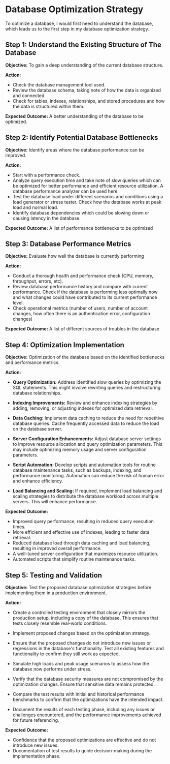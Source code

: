# Database Optimization Strategy

To optimize a database, I would first need to understand the database, which leads us to the first step in my database optimization strategy.

## Step 1: Understand the Existing Structure of The Database

**Objective:** To gain a deep understanding of the current database structure.

**Action:**
- Check the database management tool used.
- Review the database schema, taking note of how the data is organized and connected.
- Check for tables, indexes, relationships, and stored procedures and how the data is structured within them.

**Expected Outcome:** A better understanding of the database to be optimized.

## Step 2: Identify Potential Database Bottlenecks

**Objective:** Identify areas where the database performance can be improved.

**Action:**
- Start with a performance check.
- Analyze query execution time and take note of slow queries which can be optimized for better performance and efficient resource utilization. A database performance analyzer can be used here.
- Test the database load under different scenarios and conditions using a load generator or stress tester. Check how the database works at peak load and normal load.   
- Identify database dependencies which could be slowing down or causing latency in the database.

**Expected Outcome:** A list of performance bottlenecks to be optimized

## Step 3: Database Performance Metrics

**Objective:** Evaluate how well the database is currently performing

**Action:**
- Conduct a thorough health and performance check (CPU, memory, throughput, errors, etc).
- Review database performance history and compare with current performance. Check if the database is performing less optimally now and what changes could have contributed to its current performance level.
- Check operational metrics (number of users, number of account changes, how often there is an authentication error, configuration changes)

**Expected Outcome:** A list of different sources of troubles in the database

## Step 4: Optimization Implementation

**Objective:** Optimization of the database based on the identified bottlenecks and performance metrics.

**Action:**
- **Query Optimization:** Address identified slow queries by optimizing the SQL statements. This might involve rewriting queries and restructuring database relationships.  

- **Indexing Improvements:** Review and enhance indexing strategies by adding, removing, or adjusting indexes for optimized data retrieval.

- **Data Caching:** Implement data caching to reduce the need for repetitive database queries. Cache frequently accessed data to reduce the load on the database server.    

- **Server Configuration Enhancements:** Adjust database server settings to improve resource allocation and query optimization parameters. This may include optimizing memory usage and server configuration parameters.

- **Script Automation:** Develop scripts and automation tools for routine database maintenance tasks, such as backups, indexing, and performance monitoring. Automation can reduce the risk of human error and enhance efficiency.

- **Load Balancing and Scaling:** If required, implement load balancing and scaling strategies to distribute the database workload across multiple servers. This will enhance performance.

**Expected Outcome:**
- Improved query performance, resulting in reduced query execution times.
- More efficient and effective use of indexes, leading to faster data retrieval.    
- Reduced database load through data caching and load balancing, resulting in improved overall performance.
- A well-tuned server configuration that maximizes resource utilization.
- Automated scripts that simplify routine maintenance tasks.

## Step 5: Testing and Validation

**Objective:** Test the proposed database optimization strategies before implementing them in a production environment.

**Action:**
- Create a controlled testing environment that closely mirrors the production setup, including a copy of the database. This ensures that tests closely resemble real-world conditions.

- Implement proposed changes based on the optimization strategy.

- Ensure that the proposed changes do not introduce new issues or regressions in the database's functionality. Test all existing features and functionality to confirm they still work as expected.

- Simulate high loads and peak usage scenarios to assess how the database now performs under stress.

- Verify that the database security measures are not compromised by the optimization changes. Ensure that sensitive data remains protected.

- Compare the test results with initial and historical performance benchmarks to confirm that the optimizations have the intended impact.

- Document the results of each testing phase, including any issues or challenges encountered, and the performance improvements achieved for future referencing.

**Expected Outcome:**
- Confidence that the proposed optimizations are effective and do not introduce new issues.
- Documentation of test results to guide decision-making during the implementation phase.
